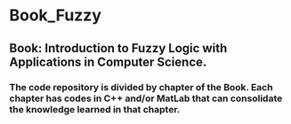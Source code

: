 # Book_Fuzzy
## Book: Introduction to Fuzzy Logic with Applications in Computer Science.
### The code repository is divided by chapter of the Book. Each chapter has codes in C++ and/or MatLab that can consolidate the knowledge learned in that chapter.
